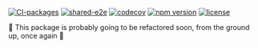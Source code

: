 [![CI-packages](https://github.com/DaviDevMod/use-simple-focus-trap/actions/workflows/ci-packages.yml/badge.svg)](https://github.com/DaviDevMod/focus-trap/actions/workflows/ci-packages.yml) [![shared-e2e](https://github.com/DaviDevMod/focus-trap/actions/workflows/shared-e2e.yml/badge.svg)](https://github.com/DaviDevMod/focus-trap/actions/workflows/shared-e2e.yml) [![codecov](https://codecov.io/gh/DaviDevMod/focus-trap/branch/main/graph/badge.svg?flag=use-simple-focus-trap)](https://codecov.io/gh/DaviDevMod/focus-trap) [![npm version](https://badgen.net/npm/v/use-simple-focus-trap)](https://www.npmjs.com/package/use-simple-focus-trap) [![license](https://badgen.now.sh/badge/license/MIT)](./LICENSE)

:construction: This package is probably going to be refactored soon, from the ground up, once again :construction:

<!-- # use-simple-focus-trap

This React custom hook it's a tiny wrapper around [single-focus-trap](https://github.com/DaviDevMod/focus-trap/tree/main/packages/single-focus-trap), that allows you to trap the focus within a group of HTML elements.

## :sparkles: Features

The same features as [single-focus-trap]https://github.com/DaviDevMod/focus-trap/tree/main/packages/single-focus-trap):

- Trap the focus within an HTMLElement, or an array of them.
- Choose an element receiving the initial focus within a trap
- Decide whether to prevent clicks on elements outside of a trap
- Bind different behaviours to the `Esc` key
- Choose an element receiving the focus after a trap is left
- Build, demolish, pause and resume a trap at any time

But with:

- A more ergonomic API, that makes it simple to create a simple focus trap :lotus_position:
- A good layer of error handling, that makes the hook viable for plain JavaScript
- The ability to push traps into an automated [stack](<https://en.wikipedia.org/wiki/Stack_(abstract_data_type)>) of traps

## Installation

```bash
npm install use-simple-focus-trap
```

or

```
yarn add use-simple-focus-trap
```

## Usage

Import the hook and call it with an HTML element, or the id of such element, or even an array of elements and ids.
And that's it, the focus is trapped.

The hook will stop trapping the focus as soon as it is unmounted or whenever the user presses the `Esc` key.

```javascript
import useFocusTrap from 'use-simple-focus-trap';

function MyComponent() {
  useFocusTrap('elementId');

  return <h1>The focus is now trapped inside of an HTML element with "elementId" as id</h1>;
}

export default MyComponent;
```

## Default behaviour

By default, i.e. if a valid root for the trap is provided, but a valid configuration object is missing, this is what happens when a focus trap is built:

- Focus is given to the first tabbable element in the trap
- The `Tab` and `Shift+Tab` keys cycles through the trap's tabbable elements
- Clicks outside of the trap are prevented
- The trap is demolished when the `Esc` key is pressed or the hook unmounts
- Once the trap is demolished, focus is returned to what was the [active element](https://developer.mozilla.org/en-US/docs/Web/API/Document/activeElement) at the time the hook was called

## Parameters

The hook receives a single parameter of type `TrapParam`, defined as follow:

```ts
type Focusable = HTMLElement | SVGElement;

type TrapRoot = (HTMLElement | string)[] | HTMLElement | string;

interface TrapConfig {
  root: TrapRoot;
  initialFocus?: Focusable | string;
  returnFocus?: Focusable | string;
  lock?: boolean | Function;
  escape?: boolean | Function;
}

type TrapParam = TrapRoot | TrapConfig;
```

Basically, you can either call the hook with just a group of elements and use the default behaviour, or call it with a whole configuration object. Note that any element in the configuration can be provided as id.
Let's have a closer look at the configuration object.

| Property     | Required | Type                             | Default value |
| ------------ | -------- | -------------------------------- | :-----------: |
| root         | Yes      | `TrapRoot`                       |       -       |
| initialFocus | No       | `boolean \| Focusable \| string` |    `true`     |
| returnFocus  | No       | `boolean \| Focusable \| string` |    `true`     |
| lock         | No       | `boolean \| Function`            |    `true`     |
| escape       | No       | `boolean \| Function`            |    `true`     |

- **root**
  It's the grop of elements within which the focus has to be trapped.
  If it's missing or invalid, no trap is built.

- **initialFocus**
  By default, the first tabbable element in the trap receives the focus when a trap is built.
  You can switch off the default behaviour by giving `initialFocus` a value of `false`.
  Alternatively, you can specify an element, or the id of an element, which will receive the initial focus.

- **returnFocus**
  By default, once a trap is demolished, the focus is returned to what was the active element at the time the trap was built.
  You can switch off the default behaviour by giving `returnFocus` a value of `false`.
  Alternatively, you can specify an element, or the id of an element, which will receive the focus once the trap is demolished.

- **lock**
  By default, clicks on elements that are not descendant of the `root` are prevented<sup id="note-reference-1">[:placard:](#note-expansion-1)</sup>.
  If `lock` is set to `false`, clicks will behave as usual.
  If `lock` is provided as a funciton, it will be used as an event handler for clicks outside of the trap.
  In this last case, preventing default behaviour and other handlers is up to you.

  > <span id="note-expansion-1">[:placard:](#note-reference-1)</span> Only `mousedown`, `touchstart`, `click` and the default behavior are prevented.
  > So, if you want, you can make an element outside of the trap clickable even when `lock` is true, for example, by listening for `mouseup` events.

- **escape**
  By default, the trap is demolished Whenever the `Esc` key is pressed.
  If `escape` is set to `false`, the trap is kept running in such cases.
  If `escape` is provided as a function, it will be used as an event handler.
  In this last case, demolishing the trap is up to you.

## Return value

The return value is a funciton that can be used to push, build, demolish, pause and resume a trap.
This function receives a single parameter of type `TrapsControllerParam`.

```ts
export type TrapsControllerParam =
  | { action: 'PUSH'; config: TrapParam }
  | { action: 'BUILD'; config: TrapParam }
  | { action: 'DEMOLISH'; config?: never }
  | { action: 'RESUME'; config?: never }
  | { action: 'PAUSE'; config?: never }
  | TrapParam
  | 'DEMOLISH'
  | 'RESUME'
  | 'PAUSE';
```

The hook automatically manages a stack of focus traps
Whenever a new trap is built, the current trap (if any) is paused.
Whenever a trap is demolished, the previous trap (if any) is resumed.

The difference between a `"BUILD"` and a `"PUSH"`is that the latter builds a trap on top of the current one (if any), while `"BUILD"` replaces the current trap with another one.

Note that only one trap can be active at a time. When pushing a new trap, the current is paused and will automatically resumed once the pushed trap is demolished.

When `TrapsControllerParam` is provided as a `TrapParam`, the action defaults to `"PUSH"`.

<blockquote id="note-expansion-2-warning">:warning: Properties that are provided as a function should be <a href="https://reactjs.org/docs/hooks-reference.html#usecallback">memoized</a> to avoid unintended behaviours.</blockquote>

<details>
<summary>Why?</summary>

> The hook's return value avoids building the same trap twice in a row. It does so by comparing the configuration objects received, but it only shallow-compares functions found in it.

Note that a warning will be shown if you attempt to build a trap with a configuration object that differs only in the reference of a function from the configuration object of the trap that is currently on top of the stack.
So if you feel confortable in doing so, you can avoid memoizations until a warning shows up.

</details>

## Dependencies & Browser Support

The hook depends on [single-focus-trap](https://github.com/DaviDevMod/focus-trap/tree/main/packages/single-focus-trap), from which it eredits the [browser support](https://github.com/DaviDevMod/focus-trap/tree/main/packages/single-focus-trap#dependencies--browser-support).

## Nice to know

- The hook is stateless, so it will never cause a rerender :zap:

- Traps are extremely dynamic, light and responsive :fire: they are able to aknowledge key changes to key elements of the trap and take actions against these only when required, effectively minimizing their footprint on your application.

- A focus trap may be a huge gain in matter of accessibility, but it's not strictly necessary for an application to be functional. That's why `use-simple-focus-trap` choose to throw errors only in the development environment, avoiding to crash you application in production.

## :earth_americas: Contributions

Any kind of contribution is more than welcome! :tada: -->
